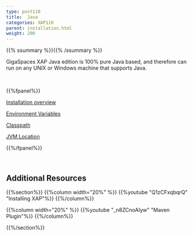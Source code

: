 ```yaml
---
type: post110
title:  Java
categories: XAP110
parent: installation.html
weight: 200
---
```



{{% ssummary %}}{{% /ssummary %}}



GigaSpaces XAP Java edition is 100% pure Java based, and therefore can run on any UNIX or Windows machine that supports Java.


<br>

{{%fpanel%}}

[Installation overview](./installation-java.html)


[Environment Variables](./installation-java-env.html)

[Classpath](./installation-java-classpath.html)

[JVM Location](./installation-java-jvm.html)



{{%/fpanel%}}

<br>

## Additional Resources

{{%section%}}
{{%column width="20%" %}}
{{%youtube "Q1zCFxqbqrQ" "Installing XAP"%}}
{{%/column%}}

{{%column width="20%" %}}
{{%youtube "_n8ZCnoAIyw" "Maven Plugin"%}}
{{%/column%}}

{{%/section%}}

